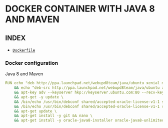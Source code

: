 # DOCKER CONTAINER WITH JAVA 8 AND MAVEN

## INDEX

* [`Dockerfile`](#docker-configuratio)




### Docker configuration
Java 8 and Maven

```yaml
RUN echo "deb http://ppa.launchpad.net/webupd8team/java/ubuntu xenial main" | tee /etc/apt/sources.list.d/webupd8team-java.list \
    && echo "deb-src http://ppa.launchpad.net/webupd8team/java/ubuntu xenial main" | tee -a /etc/apt/sources.list.d/webupd8team-java.list \
    && apt-key adv --keyserver hkp://keyserver.ubuntu.com:80 --recv-keys EEA14886 \
    && apt-get -y update \
    && /bin/echo /usr/bin/debconf shared/accepted-oracle-license-v1-1 select true | /usr/bin/debconf-set-selections \
    && /bin/echo /usr/bin/debconf shared/accepted-oracle-license-v1-1 seen true  | /usr/bin/debconf-set-selections \
    && apt-get update \
    && apt-get install -y git && nano \
    && apt-get install -y oracle-java8-installer oracle-java8-unlimited-jce-policy oracle-java8-set-default \


```
